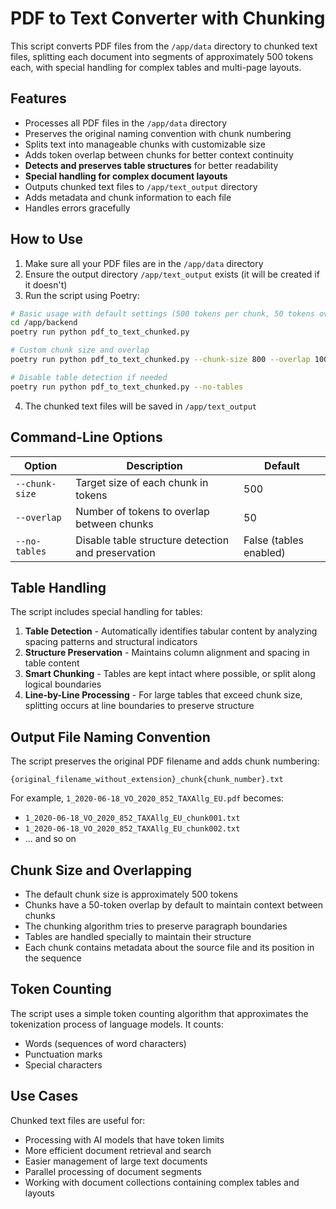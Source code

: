# PDF to Text Converter with Chunking

This script converts PDF files from the `/app/data` directory to chunked text files, splitting each document into segments of approximately 500 tokens each, with special handling for complex tables and multi-page layouts.

## Features

- Processes all PDF files in the `/app/data` directory
- Preserves the original naming convention with chunk numbering
- Splits text into manageable chunks with customizable size
- Adds token overlap between chunks for better context continuity
- **Detects and preserves table structures** for better readability
- **Special handling for complex document layouts**
- Outputs chunked text files to `/app/text_output` directory
- Adds metadata and chunk information to each file
- Handles errors gracefully

## How to Use

1. Make sure all your PDF files are in the `/app/data` directory
2. Ensure the output directory `/app/text_output` exists (it will be created if it doesn't)
3. Run the script using Poetry:

```bash
# Basic usage with default settings (500 tokens per chunk, 50 tokens overlap)
cd /app/backend
poetry run python pdf_to_text_chunked.py

# Custom chunk size and overlap
poetry run python pdf_to_text_chunked.py --chunk-size 800 --overlap 100

# Disable table detection if needed
poetry run python pdf_to_text_chunked.py --no-tables
```

4. The chunked text files will be saved in `/app/text_output`

## Command-Line Options

| Option | Description | Default |
|--------|-------------|---------|
| `--chunk-size` | Target size of each chunk in tokens | 500 |
| `--overlap` | Number of tokens to overlap between chunks | 50 |
| `--no-tables` | Disable table structure detection and preservation | False (tables enabled) |

## Table Handling

The script includes special handling for tables:

1. **Table Detection** - Automatically identifies tabular content by analyzing spacing patterns and structural indicators
2. **Structure Preservation** - Maintains column alignment and spacing in table content
3. **Smart Chunking** - Tables are kept intact where possible, or split along logical boundaries
4. **Line-by-Line Processing** - For large tables that exceed chunk size, splitting occurs at line boundaries to preserve structure

## Output File Naming Convention

The script preserves the original PDF filename and adds chunk numbering:

`{original_filename_without_extension}_chunk{chunk_number}.txt`

For example, `1_2020-06-18_VO_2020_852_TAXAllg_EU.pdf` becomes:
- `1_2020-06-18_VO_2020_852_TAXAllg_EU_chunk001.txt`
- `1_2020-06-18_VO_2020_852_TAXAllg_EU_chunk002.txt`
- ... and so on

## Chunk Size and Overlapping

- The default chunk size is approximately 500 tokens
- Chunks have a 50-token overlap by default to maintain context between chunks
- The chunking algorithm tries to preserve paragraph boundaries
- Tables are handled specially to maintain their structure
- Each chunk contains metadata about the source file and its position in the sequence

## Token Counting

The script uses a simple token counting algorithm that approximates the tokenization process of language models. It counts:
- Words (sequences of word characters)
- Punctuation marks
- Special characters

## Use Cases

Chunked text files are useful for:
- Processing with AI models that have token limits
- More efficient document retrieval and search
- Easier management of large text documents
- Parallel processing of document segments
- Working with document collections containing complex tables and layouts 